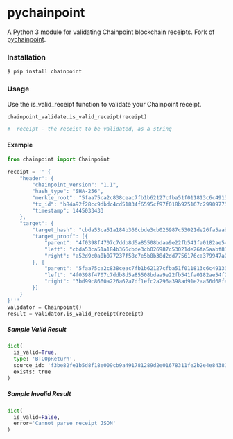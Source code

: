 # pychainpoint



A Python 3 module for validating Chainpoint blockchain receipts. Fork of [pychainpoint](https://github.com/lontivero/PyChainpoint).

### Installation

```
$ pip install chainpoint
```

### Usage

Use the is_valid_receipt function to validate your Chainpoint receipt.
```python
chainpoint_validate.is_valid_receipt(receipt)

#  receipt - the receipt to be validated, as a string
```

#### Example

```python
from chainpoint import Chainpoint

receipt = '''{
    "header": {
        "chainpoint_version": "1.1",
        "hash_type": "SHA-256",
        "merkle_root": "5faa75ca2c838ceac7fb1b62127cfba51f011813c6c491335c2b69d54dd7d79c",
        "tx_id": "b84a92f28cc9dbdc4cd51834f6595cf97f018b925167c299097754780d7dea09",
        "timestamp": 1445033433
    },
    "target": {
        "target_hash": "cbda53ca51a184b366cbde3cb026987c53021de26fa5aabf814917c894769b65",
        "target_proof": [{
            "parent": "4f0398f4707c7ddb8d5a85508bdaa9e22fb541fa0182ae54f25513b6bd3f8cb9",
            "left": "cbda53ca51a184b366cbde3cb026987c53021de26fa5aabf814917c894769b65",
            "right": "a52d9c0a0b077237f58c7e5b8b38d2dd7756176ca379947a093105574a465685"
        }, {
            "parent": "5faa75ca2c838ceac7fb1b62127cfba51f011813c6c491335c2b69d54dd7d79c",
            "left": "4f0398f4707c7ddb8d5a85508bdaa9e22fb541fa0182ae54f25513b6bd3f8cb9",
            "right": "3bd99c8660a226a62a7df1efc2a296a398ad91e2aa56d68fefd08571a853096e"
        }]
    }
}'''
validator = Chainpoint()
result = validator.is_valid_receipt(receipt)
```

##### Sample Valid Result
```python
dict(
  is_valid=True,
  type: 'BTCOpReturn',
  source_id: 'f3be82fe1b5d8f18e009cb9a491781289d2e01678311fe2b2e4e84381aafadee',
  exists: true
)
```


##### Sample Invalid Result
```python
dict(
  is_valid=False,
  error='Cannot parse receipt JSON'
)
```

